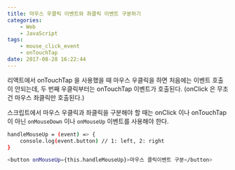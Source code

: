 ```yaml
---
title: 마우스 우클릭 이벤트와 좌클릭 이벤트 구분하기
categories:
    - Web
    - JavaScript
tags:
    - mouse_click_event
    - onTouchTap
date: 2017-08-28 16:22:44
---
```


리액트에서 onTouchTap 을 사용했을 때 마우스 우클릭을 하면 처음에는 이벤트 호출이 안되는데, 
두 번째 우클릭부터는 onTouchTap 이벤트가 호출된다.
(onClick 은 무조건 마우스 좌클릭만 호출된다.)

스크립트에서 마우스 우클릭과 좌클릭을 구분해야 할 때는 onClick 이나 onTouchTap 이 아닌 `onMouseDown` 이나 `onMouseUp` 이벤트를 사용해야 한다.

```bash
handleMouseUp = (event) => {
    console.log(event.button) // 1: left, 2: right
}

<button onMouseUp={this.handleMouseUp}>마우스 클릭이벤트 구분</button>
```
